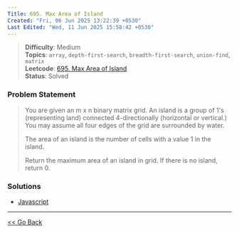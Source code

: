 ```yaml
---
Title: 695. Max Area of Island
Created: "Fri, 06 Jun 2025 13:22:39 +0530"
Last Edited: "Wed, 11 Jun 2025 15:58:42 +0530"
---
```


> **Difficulty**: Medium  
> **Topics**: `array`, `depth-first-search`, `breadth-first-search`, `union-find`, `matrix`  
> **Leetcode**: [695. Max Area of Island][leetcode-695]  
> **Status**: Solved

### Problem Statement

> You are given an m x n binary matrix grid. An island is a group of 1's
> (representing land) connected 4-directionally (horizontal or vertical.) You may
> assume all four edges of the grid are surrounded by water.
>
> The area of an island is the number of cells with a value 1 in the island.
>
> Return the maximum area of an island in grid. If there is no island, return 0.

### Solutions

- [Javascript](./js/solution.js)

---

[<< Go Back](../../index.md)

[leetcode-695]: https://leetcode.com/problems/max-area-of-island/
